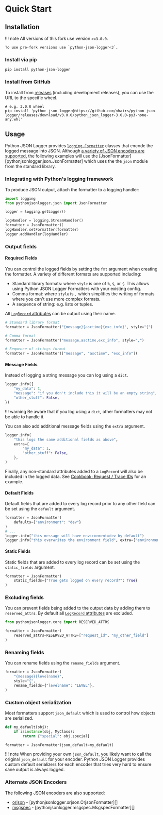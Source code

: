 # Quick Start

## Installation

!!! note
    All versions of this fork use version `>=3.0.0`.

    To use pre-fork versions use `python-json-logger<3`.

### Install via pip

```shell
pip install python-json-logger
```

### Install from GitHub

To install from [releases](https://github.com/nhairs/python-json-logger/releases) (including development releases), you can use the URL to the specific wheel.

```shell
# e.g. 3.0.0 wheel
pip install 'python-json-logger@https://github.com/nhairs/python-json-logger/releases/download/v3.0.0/python_json_logger-3.0.0-py3-none-any.whl'
```

## Usage

Python JSON Logger provides [`logging.Formatter`](https://docs.python.org/3/library/logging.html#logging.Formatter) classes that encode the logged message into JSON. Although [a variety of JSON encoders are supported](#alternate-json-encoders), the following examples will use the [JsonFormatter][pythonjsonlogger.json.JsonFormatter] which uses the the `json` module from the standard library.

### Integrating with Python's logging framework

To produce JSON output, attach the formatter to a logging handler:

```python
import logging
from pythonjsonlogger.json import JsonFormatter

logger = logging.getLogger()

logHandler = logging.StreamHandler()
formatter = JsonFormatter()
logHandler.setFormatter(formatter)
logger.addHandler(logHandler)
```

### Output fields

#### Required Fields
You can control the logged fields by setting the `fmt` argument when creating the formatter. A variety of different formats are supported including:

- Standard library formats: where `style` is one of `%`, `$`, or `{`. This allows using Python JSON Logger Formatters with your existing config.
- Comma format: where `style` is `,` which simplifies the writing of formats where you can't use more complex formats.
- A sequence of string: e.g. lists or tuples.

All [`LogRecord` attributes](https://docs.python.org/3/library/logging.html#logrecord-attributes) can be output using their name.

```python
# Standard library format
formatter = JsonFormatter("{message}{asctime}{exc_info}", style="{")

# Comma format
formatter = JsonFormatter("message,asctime,exc_info", style=",")

# Sequence of strings format
formatter = JsonFormatter(["message", "asctime", "exc_info"])
```

#### Message Fields

Instead of logging a string message you can log using a `dict`.

```python
logger.info({
    "my_data": 1,
    "message": "if you don't include this it will be an empty string",
    "other_stuff": False,
})
```

!!! warning
    Be aware that if you log using a `dict`, other formatters may not be able to handle it.

You can also add additional message fields using the `extra` argument.

```python
logger.info(
    "this logs the same additional fields as above",
    extra={
        "my_data": 1,
        "other_stuff": False,
    },
)
```

Finally, any non-standard attributes added to a `LogRecord` will also be included in the logged data. See [Cookbook: Request / Trace IDs](cookbook.md#request-trace-ids) for an example.

#### Default Fields

Default fields that are added to every log record prior to any other field can be set using the `default` argument.

```python
formatter = JsonFormatter(
    defaults={"environment": "dev"}
)
# ...
logger.info("this message will have environment=dev by default")
logger.info("this overwrites the environment field", extra={"environment": "prod"})
```

#### Static Fields

Static fields that are added to every log record can be set using the `static_fields` argument.

```python
formatter = JsonFormatter(
    static_fields={"True gets logged on every record?": True}
)
```

### Excluding fields

You can prevent fields being added to the output data by adding them to `reserved_attrs`. By default all [`LogRecord` attributes](https://docs.python.org/3/library/logging.html#logrecord-attributes) are excluded.

```python
from pythonjsonlogger.core import RESERVED_ATTRS

formatter = JsonFormatter(
    reserved_attrs=RESERVED_ATTRS+["request_id", "my_other_field"]
)
```

### Renaming fields

You can rename fields using the `rename_fields` argument.

```python
formatter = JsonFormatter(
    "{message}{levelname}",
    style="{",
    rename_fields={"levelname": "LEVEL"},
)
```

### Custom object serialization

Most formatters support `json_default` which is used to control how objects are serialized.

```python
def my_default(obj):
    if isinstance(obj, MyClass):
        return {"special": obj.special}

formatter = JsonFormatter(json_default=my_default)
```

!!! note
    When providing your own `json_default`, you likely want to call the original `json_default` for your encoder. Python JSON Logger provides custom default serializers for each encoder that tries very hard to ensure sane output is always logged.

### Alternate JSON Encoders

The following JSON encoders are also supported:

- [orjson](https://github.com/ijl/orjson) - [pythonjsonlogger.orjson.OrjsonFormatter][]
- [msgspec](https://github.com/jcrist/msgspec) - [pythonjsonlogger.msgspec.MsgspecFormatter][]
